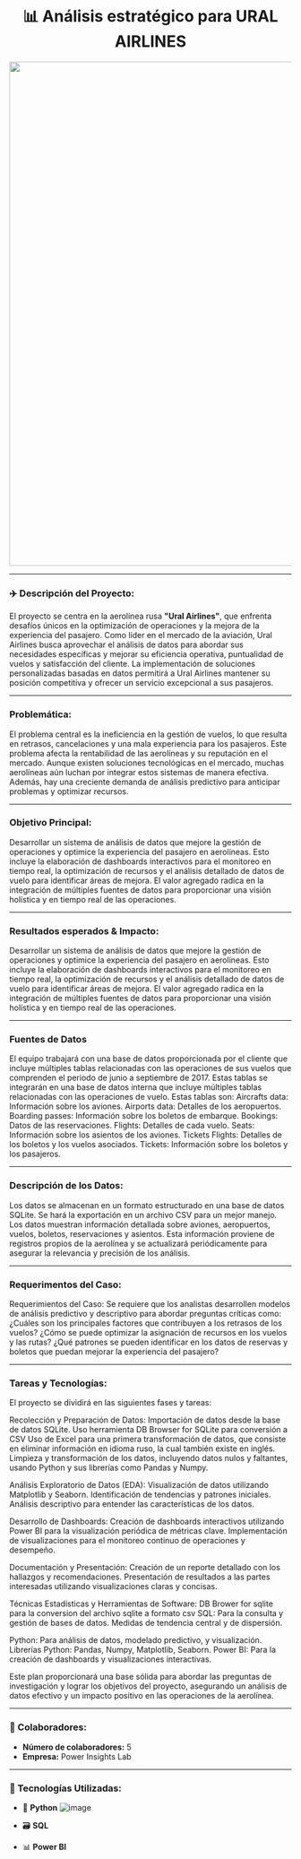 <div align="center">
  <h1 style="font-weight:bold;">
    📊 Análisis estratégico para URAL AIRLINES
  </h1>
  <img src="https://i.imgur.com/cgMPZKx.png" width="900px">
</div>

---

### ✈️ Descripción del Proyecto:

El proyecto se centra en la aerolínea rusa **"Ural Airlines"**, que enfrenta desafíos únicos en la optimización de operaciones y la mejora de la experiencia del pasajero. Como líder en el mercado de la aviación, Ural Airlines busca aprovechar el análisis de datos para abordar sus necesidades específicas y mejorar su eficiencia operativa, puntualidad de vuelos y satisfacción del cliente. La implementación de soluciones personalizadas basadas en datos permitirá a Ural Airlines mantener su posición competitiva y ofrecer un servicio excepcional a sus pasajeros.

---

### Problemática:

El problema central es la ineficiencia en la gestión de vuelos, lo que resulta en retrasos, cancelaciones y una mala experiencia para los pasajeros. Este problema afecta la rentabilidad de las aerolíneas y su reputación en el mercado. Aunque existen soluciones tecnológicas en el mercado, muchas aerolíneas aún luchan por integrar estos sistemas de manera efectiva. Además, hay una creciente demanda de análisis predictivo para anticipar problemas y optimizar recursos.

---

### Objetivo Principal:

Desarrollar un sistema de análisis de datos que mejore la gestión de operaciones y optimice la experiencia del pasajero en aerolíneas. Esto incluye la elaboración de dashboards interactivos para el monitoreo en tiempo real, la optimización de recursos y el análisis detallado de datos de vuelo para identificar áreas de mejora. El valor agregado radica en la integración de múltiples fuentes de datos para proporcionar una visión holística y en tiempo real de las operaciones.

---

### Resultados esperados & Impacto:

Desarrollar un sistema de análisis de datos que mejore la gestión de operaciones y optimice la experiencia del pasajero en aerolíneas. Esto incluye la elaboración de dashboards interactivos para el monitoreo en tiempo real, la optimización de recursos y el análisis detallado de datos de vuelo para identificar áreas de mejora. El valor agregado radica en la integración de múltiples fuentes de datos para proporcionar una visión holística y en tiempo real de las operaciones.

---

### Fuentes de Datos

El equipo trabajará con una base de datos proporcionada por el cliente que incluye múltiples tablas relacionadas con las operaciones de sus vuelos que comprenden el periodo de junio a septiembre de 2017. Estas tablas se integrarán en una base de datos interna que incluye múltiples tablas relacionadas con las operaciones de vuelo. Estas tablas son:
  Aircrafts data: Información sobre los aviones. 
  Airports data: Detalles de los aeropuertos.
  Boarding passes: Información sobre los boletos de embarque.
  Bookings: Datos de las reservaciones.
  Flights: Detalles de cada vuelo.
  Seats: Información sobre los asientos de los aviones. 
  Tickets Flights: Detalles de los boletos y los vuelos asociados.
  Tickets: Información sobre los boletos y los pasajeros.

---

### Descripción de los Datos:

Los datos se almacenan en un formato estructurado en una base de datos SQLite. Se hará la exportación en un archivo CSV para un mejor manejo. Los datos muestran información detallada sobre aviones, aeropuertos, vuelos, boletos, reservaciones y asientos. Esta información proviene de registros propios de la aerolínea y se actualizará periódicamente para asegurar la relevancia y precisión de los análisis.

---

### Requerimentos del Caso:

Requerimientos del Caso: Se requiere que los analistas desarrollen modelos de análisis predictivo y descriptivo para abordar preguntas críticas como:
  ¿Cuáles son los principales factores que contribuyen a los retrasos de los vuelos?
  ¿Cómo se puede optimizar la asignación de recursos en los vuelos y las rutas?
  ¿Qué patrones se pueden identificar en los datos de reservas y boletos que puedan mejorar la experiencia del pasajero?

---

### Tareas y Tecnologías:

El proyecto se dividirá en las siguientes fases y tareas: 

Recolección y Preparación de Datos:
Importación de datos desde la base de datos SQLite.
Uso herramienta DB Browser for SQLite para conversión a CSV
Uso de Excel para una primera transformación de datos, que consiste en eliminar información en idioma ruso, la cual también existe en inglés.
Limpieza y transformación de los datos, incluyendo datos nulos y faltantes, usando Python y sus librerías como Pandas y Numpy.

Análisis Exploratorio de Datos (EDA):
Visualización de datos utilizando Matplotlib y Seaborn.
Identificación de tendencias y patrones iniciales.
Análisis descriptivo para entender las características de los datos.

Desarrollo de Dashboards:
Creación de dashboards interactivos utilizando Power BI para la visualización periódica de métricas clave.
Implementación de visualizaciones para el monitoreo continuo de operaciones y desempeño.

Documentación y Presentación:
Creación de un reporte detallado con los hallazgos y recomendaciones.
Presentación de resultados a las partes interesadas utilizando visualizaciones claras y concisas.

Técnicas Estadísticas y Herramientas de Software:
DB Brower for sqlite para la conversion del archivo sqlite a formato csv SQL: Para la consulta y gestión de bases de datos.
Medidas de tendencia central y de dispersión.

Python: Para análisis de datos, modelado predictivo, y visualización.
Librerías Python: Pandas, Numpy, Matplotlib, Seaborn.
Power BI: Para la creación de dashboards y visualizaciones interactivas.

Este plan proporcionará una base sólida para abordar las preguntas de investigación y lograr los objetivos del proyecto, asegurando un análisis de datos efectivo y un impacto positivo en las operaciones de la aerolínea.

---

### 👥 Colaboradores: 
- **Número de colaboradores:** 5
- **Empresa:** Power Insights Lab

---

### 🚀 Tecnologías Utilizadas:

- 🐍 **Python** ![image](https://github.com/gonzalezrivera/Final-Project-Airlines/assets/166277360/7680c03a-c6fd-4f52-b832-ece2d38cb8ea)

- 🗃️ **SQL**
- 📊 **Power BI**

